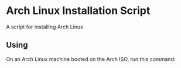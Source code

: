 # Arch Linux Installation Script

A script for installing Arch Linux

## Using

On an Arch Linux machine booted on the Arch ISO, run this command:

